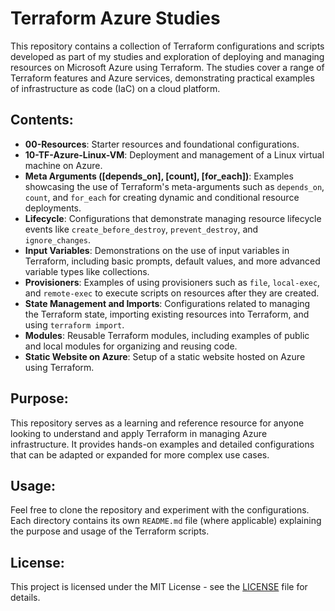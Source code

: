 # **Terraform Azure Studies**

This repository contains a collection of Terraform configurations and scripts developed as part of my studies and exploration of deploying and managing resources on Microsoft Azure using Terraform. The studies cover a range of Terraform features and Azure services, demonstrating practical examples of infrastructure as code (IaC) on a cloud platform.

## **Contents:**

- **00-Resources**: Starter resources and foundational configurations.
- **10-TF-Azure-Linux-VM**: Deployment and management of a Linux virtual machine on Azure.
- **Meta Arguments ([depends_on], [count], [for_each])**: Examples showcasing the use of Terraform's meta-arguments such as `depends_on`, `count`, and `for_each` for creating dynamic and conditional resource deployments.
- **Lifecycle**: Configurations that demonstrate managing resource lifecycle events like `create_before_destroy`, `prevent_destroy`, and `ignore_changes`.
- **Input Variables**: Demonstrations on the use of input variables in Terraform, including basic prompts, default values, and more advanced variable types like collections.
- **Provisioners**: Examples of using provisioners such as `file`, `local-exec`, and `remote-exec` to execute scripts on resources after they are created.
- **State Management and Imports**: Configurations related to managing the Terraform state, importing existing resources into Terraform, and using `terraform import`.
- **Modules**: Reusable Terraform modules, including examples of public and local modules for organizing and reusing code.
- **Static Website on Azure**: Setup of a static website hosted on Azure using Terraform.

## **Purpose:**

This repository serves as a learning and reference resource for anyone looking to understand and apply Terraform in managing Azure infrastructure. It provides hands-on examples and detailed configurations that can be adapted or expanded for more complex use cases.

## **Usage:**

Feel free to clone the repository and experiment with the configurations. Each directory contains its own `README.md` file (where applicable) explaining the purpose and usage of the Terraform scripts.

## **License:**

This project is licensed under the MIT License - see the [LICENSE](LICENSE) file for details.
